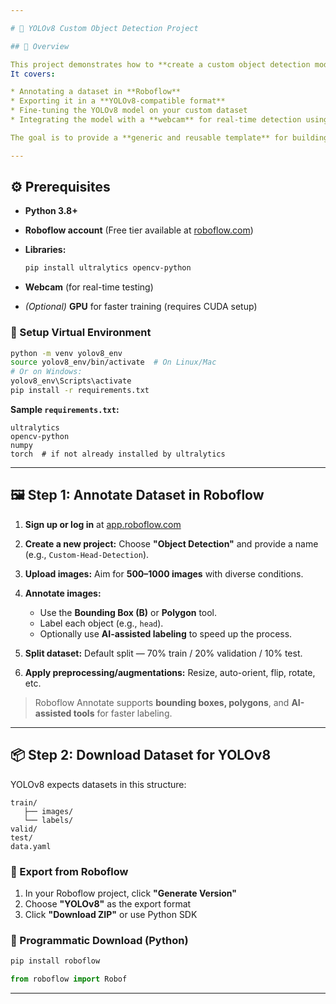 ```yaml
---

# 🧠 YOLOv8 Custom Object Detection Project

## 📘 Overview

This project demonstrates how to **create a custom object detection model using YOLOv8**.
It covers:

* Annotating a dataset in **Roboflow**
* Exporting it in a **YOLOv8-compatible format**
* Fine-tuning the YOLOv8 model on your custom dataset
* Integrating the model with a **webcam** for real-time detection using `webcam_test.py`

The goal is to provide a **generic and reusable template** for building and deploying YOLOv8-based detection systems (e.g., head detection or similar vision tasks).

---
```


## ⚙️ Prerequisites

* **Python 3.8+**

* **Roboflow account** (Free tier available at [roboflow.com](https://roboflow.com))

* **Libraries:**

  ```bash
  pip install ultralytics opencv-python
  ```

* **Webcam** (for real-time testing)

* *(Optional)* **GPU** for faster training (requires CUDA setup)

### 🧩 Setup Virtual Environment

```bash
python -m venv yolov8_env
source yolov8_env/bin/activate  # On Linux/Mac
# Or on Windows:
yolov8_env\Scripts\activate
pip install -r requirements.txt
```

**Sample `requirements.txt`:**

```text
ultralytics
opencv-python
numpy
torch  # if not already installed by ultralytics
```

---

## 🖼️ Step 1: Annotate Dataset in Roboflow

1. **Sign up or log in** at [app.roboflow.com](https://app.roboflow.com)
2. **Create a new project:**
   Choose **"Object Detection"** and provide a name (e.g., `Custom-Head-Detection`).
3. **Upload images:**
   Aim for **500–1000 images** with diverse conditions.
4. **Annotate images:**

   * Use the **Bounding Box (B)** or **Polygon** tool.
   * Label each object (e.g., `head`).
   * Optionally use **AI-assisted labeling** to speed up the process.
5. **Split dataset:**
   Default split — 70% train / 20% validation / 10% test.
6. **Apply preprocessing/augmentations:**
   Resize, auto-orient, flip, rotate, etc.

> Roboflow Annotate supports **bounding boxes, polygons**, and **AI-assisted tools** for faster labeling.

---

## 📦 Step 2: Download Dataset for YOLOv8

YOLOv8 expects datasets in this structure:

```
train/
   ├── images/
   └── labels/
valid/
test/
data.yaml
```

### 🔽 Export from Roboflow

1. In your Roboflow project, click **"Generate Version"**
2. Choose **"YOLOv8"** as the export format
3. Click **"Download ZIP"** or use Python SDK

### 🧰 Programmatic Download (Python)

```bash
pip install roboflow
```

```python
from roboflow import Robof
```

---